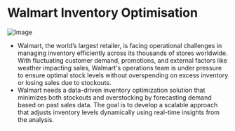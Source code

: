 
# Walmart Inventory Optimisation

![Image](https://github.com/user-attachments/assets/4622aa1e-d33a-4a0e-8924-c8f7922c265e)

- Walmart, the world’s largest retailer, is facing operational challenges in managing inventory efficiently across its thousands of stores worldwide. With fluctuating customer demand, promotions, and external factors like weather impacting sales, Walmart's operations team is under pressure to ensure optimal stock levels without overspending on excess inventory or losing sales due to stockouts.
- Walmart needs a data-driven inventory optimization solution that minimizes both stockouts and overstocking by forecasting demand based on past sales data. The goal is to develop a scalable approach that adjusts inventory levels dynamically using real-time insights from the analysis.
